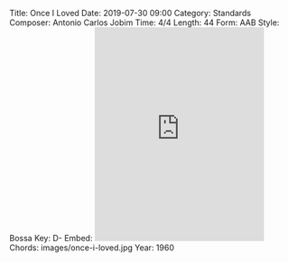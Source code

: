 Title: Once I Loved
Date: 2019-07-30 09:00
Category: Standards
Composer: Antonio Carlos Jobim
Time: 4/4
Length: 44
Form: AAB
Style: Bossa
Key: D-
Embed: <iframe src="https://open.spotify.com/embed/playlist/2otA6uoI5HDUZ7rgwbnSIq" width="300" height="380" frameborder="0" allowtransparency="true" allow="encrypted-media"></iframe>
Chords: images/once-i-loved.jpg
Year: 1960
